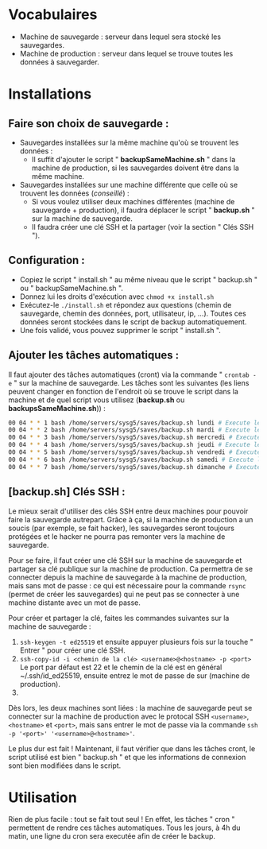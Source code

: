 # Vocabulaires
- Machine de sauvegarde : serveur dans lequel sera stocké les sauvegardes.
- Machine de production : serveur dans lequel se trouve toutes les données à sauvegarder.

# Installations

## Faire son choix de sauvegarde :
- Sauvegardes installées sur la même machine qu'où se trouvent les données :
    + Il suffit d'ajouter le script " **backupSameMachine.sh** " dans la machine de production, si les sauvegardes doivent être dans la même machine.
- Sauvegardes installées sur une machine différente que celle où se trouvent les données (*conseillé*) :
    + Si vous voulez utiliser deux machines différentes (machine de sauvegarde + production), il faudra déplacer le script " **backup.sh** " sur la machine de sauvegarde.
    + Il faudra créer une clé SSH et la partager (voir la section " Clés SSH ").

## Configuration :
- Copiez le script " install.sh " au même niveau que le script " backup.sh " ou " backupSameMachine.sh ".
- Donnez lui les droits d'exécution avec `chmod +x install.sh`
- Exécutez-le `./install.sh` et répondez aux questions (chemin de sauvegarde, chemin des données, port, utilisateur, ip, ...). Toutes ces données seront stockées dans le script de backup automatiquement.
- Une fois validé, vous pouvez supprimer le script " install.sh ".

## Ajouter les tâches automatiques :
Il faut ajouter des tâches automatiques (cront) via la commande " `crontab -e` " sur la machine de sauvegarde.
Les tâches sont les suivantes (les liens peuvent changer en fonction de l'endroit où se trouve le script dans la machine et de quel script vous utilisez (**backup.sh** ou **backupsSameMachine.sh**)) :

```bash
00 04 * * 1 bash /home/servers/sysg5/saves/backup.sh lundi # Execute le script le lundi à 4h00
00 04 * * 2 bash /home/servers/sysg5/saves/backup.sh mardi # Execute le script le mardi à 4h00
00 04 * * 3 bash /home/servers/sysg5/saves/backup.sh mercredi # Execute le script le mercredi à 4h00
00 04 * * 4 bash /home/servers/sysg5/saves/backup.sh jeudi # Execute le script le jeudi à 4h00
00 04 * * 5 bash /home/servers/sysg5/saves/backup.sh vendredi # Execute le script le vendredi à 4h00
00 04 * * 6 bash /home/servers/sysg5/saves/backup.sh samedi # Execute le script le samedi à 4h00
00 04 * * 7 bash /home/servers/sysg5/saves/backup.sh dimanche # Execute le script le dimanche à 4h00
```

## [backup.sh] Clés SSH :
Le mieux serait d'utiliser des clés SSH entre deux machines pour pouvoir faire la sauvegarde autrepart. Grâce à ça, si la machine de production a un soucis (par exemple, se fait hacker), les sauvegardes seront toujours protégées et le hacker ne pourra pas remonter vers la machine de sauvegarde.

Pour se faire, il faut créer une clé SSH sur la machine de sauvegarde et partager sa clé publique sur la machine de production. Ca permettra de se connecter depuis la machine de sauvegarde à la machine de production, mais sans mot de passe : ce qui est nécessaire pour la commande `rsync` (permet de créer les sauvegardes) qui ne peut pas se connecter à une machine distante avec un mot de passe.

Pour créer et partager la clé, faites les commandes suivantes sur la machine de sauvegarde :
1) `ssh-keygen -t ed25519` et ensuite appuyer plusieurs fois sur la touche " Entrer " pour créer une clé SSH.
2) `ssh-copy-id -i <chemin de la clé> <username>@<hostname> -p <port>` Le port par défaut est 22 et le chemin de la clé est en général ~/.ssh/id_ed25519, ensuite entrez le mot de passe de <username> sur <hostname> (machine de production).
3) 
Dès lors, les deux machines sont liées : la machine de sauvegarde peut se connecter sur la machine de production avec le protocal SSH `<username>`, `<hostname>` et `<port>`, mais sans entrer le mot de passe via la commande `ssh -p '<port>' '<username>@<hostname>'`.

Le plus dur est fait ! Maintenant, il faut vérifier que dans les tâches cront, le script utilisé est bien " backup.sh " et que les informations de connexion sont bien modifiées dans le script.

# Utilisation

Rien de plus facile : tout se fait tout seul ! En effet, les tâches " cron " permettent de rendre ces tâches automatiques. Tous les jours, à 4h du matin, une ligne du cron sera executée afin de créer le backup.